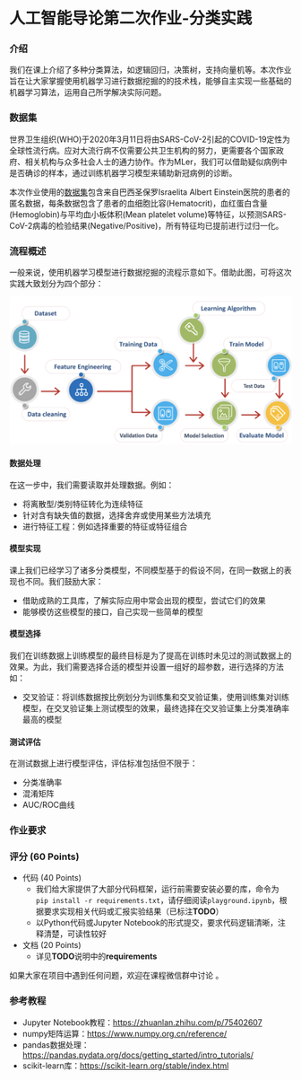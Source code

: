 # 人工智能导论第二次作业-分类实践

### 介绍

我们在课上介绍了多种分类算法，如逻辑回归，决策树，支持向量机等。本次作业旨在让大家掌握使用机器学习进行数据挖掘的的技术栈，能够自主实现一些基础的机器学习算法，运用自己所学解决实际问题。


### 数据集

世界卫生组织(WHO)于2020年3月11日将由SARS-CoV-2引起的COVID-19定性为全球性流行病。应对大流行病不仅需要公共卫生机构的努力，更需要各个国家政府、相关机构与众多社会人士的通力协作。作为MLer，我们可以借助疑似病例中是否确诊的样本，通过训练机器学习模型来辅助新冠病例的诊断。

本次作业使用的[数据集](./data/dataset.xlsx)包含来自巴西圣保罗Israelita Albert Einstein医院的患者的匿名数据，每条数据包含了患者的血细胞比容(Hematocrit)，血红蛋白含量(Hemoglobin)与平均血小板体积(Mean platelet volume)等特征，以预测SARS-CoV-2病毒的检验结果(Negative/Positive)，所有特征均已提前进行过归一化。


### 流程概述

一般来说，使用机器学习模型进行数据挖掘的流程示意如下。借助此图，可将这次实践大致划分为四个部分：

![image-20210326114354926](assets/demo.png)

#### 数据处理

在这一步中，我们需要读取并处理数据。例如：
* 将离散型/类别特征转化为连续特征
* 针对含有缺失值的数据，选择舍弃或使用某些方法填充
* 进行特征工程：例如选择重要的特征或特征组合

#### 模型实现

课上我们已经学习了诸多分类模型，不同模型基于的假设不同，在同一数据上的表现也不同。我们鼓励大家：
* 借助成熟的工具库，了解实际应用中常会出现的模型，尝试它们的效果
* 能够模仿这些模型的接口，自己实现一些简单的模型

#### 模型选择

我们在训练数据上训练模型的最终目标是为了提高在训练时未见过的测试数据上的效果。为此，我们需要选择合适的模型并设置一组好的超参数，进行选择的方法如：
* 交叉验证：将训练数据按比例划分为训练集和交叉验证集，使用训练集对训练模型，在交叉验证集上测试模型的效果，最终选择在交叉验证集上分类准确率最高的模型

#### 测试评估

在测试数据上进行模型评估，评估标准包括但不限于：
* 分类准确率
* 混淆矩阵
* AUC/ROC曲线

### 作业要求

### 评分 (60 Points)

* 代码 (40 Points)
  * 我们给大家提供了大部分代码框架，运行前需要安装必要的库，命令为 ```pip install -r requirements.txt```，请仔细阅读```playground.ipynb```，根据要求实现相关代码或汇报实验结果（已标注**TODO**）
  * 以Python代码或Jupyter Notebook的形式提交，要求代码逻辑清晰，注释清楚，可读性较好
* 文档 (20 Points)
  * 详见**TODO**说明中的**requirements**

如果大家在项目中遇到任何问题，欢迎在课程微信群中讨论 。


### 参考教程

* Jupyter Notebook教程：https://zhuanlan.zhihu.com/p/75402607
* numpy矩阵运算：https://www.numpy.org.cn/reference/
* pandas数据处理：https://pandas.pydata.org/docs/getting_started/intro_tutorials/
* scikit-learn库：https://scikit-learn.org/stable/index.html


